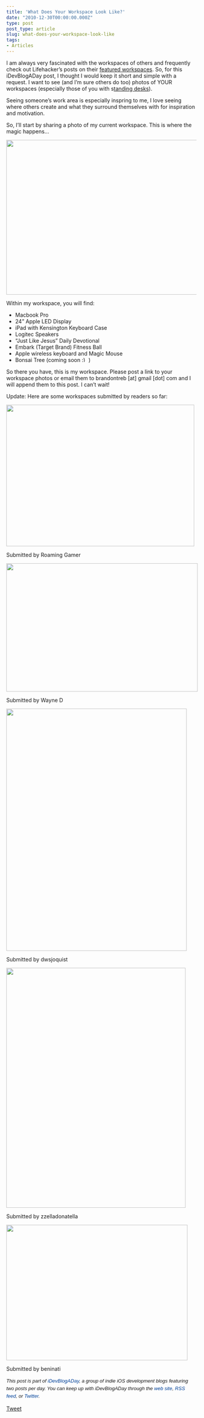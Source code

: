 ```yaml
---
title: 'What Does Your Workspace Look Like?'
date: "2010-12-30T00:00:00.000Z"
type: post 
post_type: article
slug: what-does-your-workspace-look-like
tags: 
- Articles
---
```

I am always very fascinated with the workspaces of others and frequently check out Lifehacker&#8217;s posts on their [featured workspaces][1]. So, for this iDevBlogADay post, I thought I would keep it short and simple with a request. I want to see (and I&#8217;m sure others do too) photos of YOUR workspaces (especially those of you with s[tanding desks][2]).

Seeing someone&#8217;s work area is especially inspring to me, I love seeing where others create and what they surround themselves with for inspiration and motivation.

So, I&#8217;ll start by sharing a photo of my current workspace. This is where the magic happens&#8230;

<img class="alignnone size-full wp-image-1341" title="image" src="/uploads/2010/image.jpeg" alt="" width="548" height="409" />

Within my workspace, you will find:

  * Macbook Pro
  * 24&#8221; Apple LED Display
  * iPad with Kensington Keyboard Case
  * Logitec Speakers
  * &#8220;Just Like Jesus&#8221; Daily Devotional
  * Embark (Target Brand) Fitness Ball
  * Apple wireless keyboard and Magic Mouse
  * Bonsai Tree (coming soon <img src="http://brandontreb.com/wp-includes/images/smilies/simple-smile.png" alt=":)" class="wp-smiley" style="height: 1em; max-height: 1em;" /> )

So there you have, this is my workspace. Please post a link to your workspace photos or email them to brandontreb [at] gmail [dot] com and I will append them to this post. I can&#8217;t wait!

Update: Here are some workspaces submitted by readers so far:

<div class="wp-caption alignnone" style="width: 508px">
  <img class="  " title="Roaming Gamer" src="http://roaminggamer.com/wp-content/uploads/2010/12/myWorkspace.jpg" alt="" width="498" height="374" /> 
  
  <p class="wp-caption-text">
    Submitted by Roaming Gamer
  </p>
</div>

<div class="wp-caption alignnone" style="width: 517px">
  <img class="     " title="Wayne D" src="http://cl.ly/1f08221S1I0s27370b0i/workspaceWKD.jpg" alt="" width="507" height="339" /> 
  
  <p class="wp-caption-text">
    Submitted by Wayne D
  </p>
</div>

<div class="wp-caption alignnone" style="width: 488px">
  <img title="dwsjoquist" src="http://desmond.yfrog.com/Himg619/scaled.php?tn=0&server=619&filename=8jael.jpg&xsize=640&ysize=640" alt="" width="478" height="640" /> 
  
  <p class="wp-caption-text">
    Submitted by dwsjoquist
  </p>
</div>

<div class="wp-caption alignnone" style="width: 485px">
  <img class="    " title="zzelladonatella" src="http://s3.amazonaws.com/twitpic/photos/large/217685907.jpg?AWSAccessKeyId=0ZRYP5X5F6FSMBCCSE82&Expires=1294094520&Signature=EFY%2B%2Bl4BAieFdfo124GAnn0%2FLZs%3D" alt="" width="475" height="634" /> 
  
  <p class="wp-caption-text">
    Submitted by zzelladonatella
  </p>
</div>

<div class="wp-caption alignnone" style="width: 490px">
  <img class=" " title="beninati" src="http://desmond.yfrog.com/Himg610/scaled.php?tn=0&server=610&filename=0nt6.jpg&xsize=640&ysize=640" alt="" width="480" height="358" /> 
  
  <p class="wp-caption-text">
    Submitted by beninati
  </p>
</div>

<span style="font-family: ‘Lucida Grande’;"><strong><span style="font-weight: normal;"><span style="font-family: arial, verdana, tahoma, sans-serif; font-size: 13px; line-height: 20px;"><em>﻿﻿This post is part of <a style="text-decoration: none; color: #004199; padding: 0px; margin: 0px;" href="http://idevblogaday.com/">iDevBlogADay</a>, a group of indie iOS development blogs featuring two posts per day. You can keep up with iDevBlogADay through the <a style="text-decoration: none; color: #004199; padding: 0px; margin: 0px;" href="http://idevblogaday.com/">web site</a>, <a style="text-decoration: none; color: #004199; padding: 0px; margin: 0px;" href="http://feeds.feedburner.com/idevblogaday">RSS feed</a>, or <a style="text-decoration: none; color: #004199; padding: 0px; margin: 0px;" href="http://twitter.com/#search?q=%23idevblogaday">Twitter</a>.</em></span></span></strong></span>

<div style="">
  <a href="http://twitter.com/share" class="twitter-share-button" data-count="horizontal" data-text="What Does Your Workspace Look Like?" data-url="http://brandontreb.com/what-does-your-workspace-look-like"  data-via="brandontreb" data-related="brandontreb:">Tweet</a>
</div>

 [1]: http://lifehacker.com/tag/featured-workspace/
 [2]: http://gamesfromwithin.com/my-standing-desk-experiment
